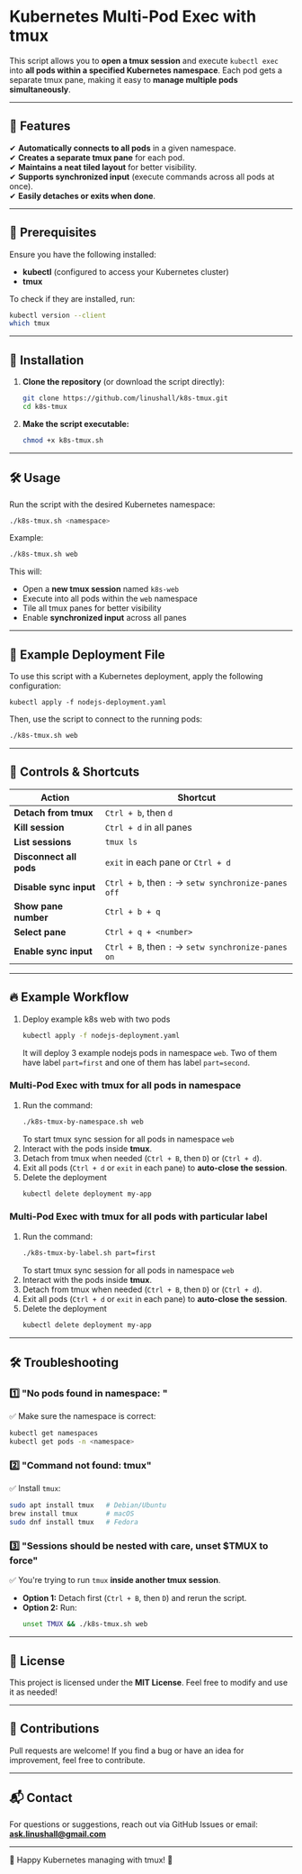 # Kubernetes Multi-Pod Exec with tmux

This script allows you to **open a tmux session** and execute `kubectl exec` into **all pods within a specified Kubernetes namespace**. Each pod gets a separate tmux pane, making it easy to **manage multiple pods simultaneously**.

---

## 🚀 Features

✔ **Automatically connects to all pods** in a given namespace.\
✔ **Creates a separate tmux pane** for each pod.\
✔ **Maintains a neat tiled layout** for better visibility.\
✔ **Supports synchronized input** (execute commands across all pods at once).\
✔ **Easily detaches or exits when done**.

---

## 📌 Prerequisites

Ensure you have the following installed:

- **kubectl** (configured to access your Kubernetes cluster)
- **tmux**

To check if they are installed, run:

```sh
kubectl version --client
which tmux
```

---

## 📜 Installation

1. **Clone the repository** (or download the script directly):

   ```sh
   git clone https://github.com/linushall/k8s-tmux.git
   cd k8s-tmux
   ```

2. **Make the script executable:**

   ```sh
   chmod +x k8s-tmux.sh
   ```

---

## 🛠 Usage

Run the script with the desired Kubernetes namespace:

```sh
./k8s-tmux.sh <namespace>
```

Example:

```sh
./k8s-tmux.sh web
```

This will:

- Open a **new tmux session** named `k8s-web`
- Execute into all pods within the `web` namespace
- Tile all tmux panes for better visibility
- Enable **synchronized input** across all panes

---

## 📌 Example Deployment File

To use this script with a Kubernetes deployment, apply the following configuration:

```
kubectl apply -f nodejs-deployment.yaml
```


Then, use the script to connect to the running pods:

```sh
./k8s-tmux.sh web
```

---

## 🔧 Controls & Shortcuts

| Action                  | Shortcut                                            |
|-------------------------|-----------------------------------------------------|
| **Detach from tmux**    | `Ctrl + b`, then `d`                                |
| **Kill session**        | `Ctrl + d` in all panes                             |
| **List sessions**       | `tmux ls`                                           |
| **Disconnect all pods** | `exit` in each pane or `Ctrl + d`                   |
| **Disable sync input**  | `Ctrl + b`, then `:` → `setw synchronize-panes off` |
| **Show pane number**    | `Ctrl + b + q`                                      |
| **Select pane**         | `Ctrl + q + <number>`                               |
| **Enable sync input**   | `Ctrl + B`, then `:` → `setw synchronize-panes on`  |

---

## 🔥 Example Workflow

1. Deploy example k8s web with two pods
   ```sh
   kubectl apply -f nodejs-deployment.yaml
   ```
   It will deploy 3 example nodejs pods in namespace `web`. Two of them have label `part=first` and one of them has label `part=second`.

### Multi-Pod Exec with tmux for all pods in namespace

1. Run the command:
   ```sh
   ./k8s-tmux-by-namespace.sh web
   ```
   To start tmux sync session for all pods in namespace `web`
2. Interact with the pods inside **tmux**.
3. Detach from tmux when needed (`Ctrl + B`, then `D`) or (`Ctrl + d`).
4. Exit all pods (`Ctrl + d` or `exit` in each pane) to **auto-close the session**.
5. Delete the deployment
   ```sh
   kubectl delete deployment my-app
   ```

### Multi-Pod Exec with tmux for all pods with particular label

1. Run the command:
   ```sh
   ./k8s-tmux-by-label.sh part=first
   ```
   To start tmux sync session for all pods in namespace `web`
3. Interact with the pods inside **tmux**.
4. Detach from tmux when needed (`Ctrl + B`, then `D`) or (`Ctrl + d`).
5. Exit all pods (`Ctrl + d` or `exit` in each pane) to **auto-close the session**.
6. Delete the deployment
   ```sh
   kubectl delete deployment my-app
   ```
---

## 🛠 Troubleshooting

### 1️⃣ "No pods found in namespace: "

✅ Make sure the namespace is correct:

```sh
kubectl get namespaces
kubectl get pods -n <namespace>
```

### 2️⃣ "Command not found: tmux"

✅ Install `tmux`:

```sh
sudo apt install tmux   # Debian/Ubuntu
brew install tmux       # macOS
sudo dnf install tmux   # Fedora
```

### 3️⃣ "Sessions should be nested with care, unset \$TMUX to force"

✅ You're trying to run `tmux` **inside another tmux session**.

- **Option 1:** Detach first (`Ctrl + B`, then `D`) and rerun the script.
- **Option 2:** Run:
  ```sh
  unset TMUX && ./k8s-tmux.sh web
  ```

---

## 📜 License

This project is licensed under the **MIT License**. Feel free to modify and use it as needed!

---

## 🙌 Contributions

Pull requests are welcome! If you find a bug or have an idea for improvement, feel free to contribute.

---

## 📬 Contact

For questions or suggestions, reach out via GitHub Issues or email: [**ask.linushall@gmail.com**](mailto\:ask.linushall@gmail.com)

---

🚀 Happy Kubernetes managing with tmux! 🎉

